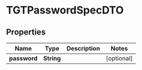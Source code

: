 # TGTPasswordSpecDTO

## Properties
Name | Type | Description | Notes
------------ | ------------- | ------------- | -------------
**password** | **String** |  |  [optional]
